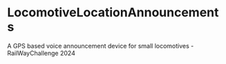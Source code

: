 # LocomotiveLocationAnnouncements
A GPS based voice announcement device for small locomotives - RailWayChallenge 2024
